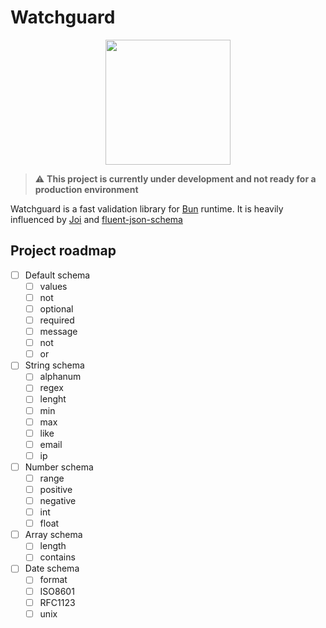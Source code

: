 # Watchguard

<p align="center">
  <img src="https://user-images.githubusercontent.com/709451/182802334-d9c42afe-f35d-4a7b-86ea-9985f73f20c3.png" width="200" />
</p>

> :warning: **This project is currently under development and not ready for a production environment**

Watchguard is a fast validation library for [Bun](https://github.com/oven-sh/bun) runtime. It is heavily influenced by [Joi](https://github.com/hapijs/joi) and [fluent-json-schema](https://github.com/fastify/fluent-json-schema)

## Project roadmap
- [ ] Default schema
    - [ ] values 
    - [ ] not
    - [ ] optional
    - [ ] required
    - [ ] message
    - [ ] not
    - [ ] or
- [ ] String schema
    - [ ] alphanum
    - [ ] regex
    - [ ] lenght 
    - [ ] min
    - [ ] max
    - [ ] like
    - [ ] email
    - [ ] ip
- [ ] Number schema
    - [ ] range
    - [ ] positive
    - [ ] negative
    - [ ] int
    - [ ] float
- [ ] Array schema
    - [ ] length
    - [ ] contains
- [ ] Date schema
    - [ ] format
    - [ ] ISO8601
    - [ ] RFC1123
    - [ ] unix 
